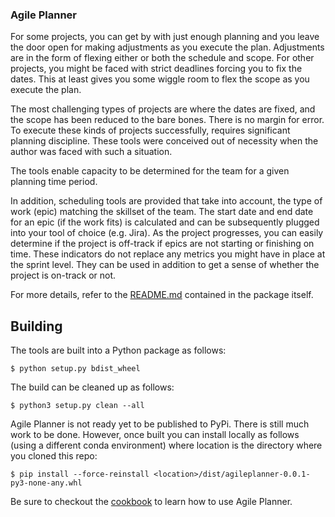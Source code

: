 ### Agile Planner

For some projects, you can get by with just enough planning and you leave the door open for making adjustments as you execute the plan. Adjustments are in the form of flexing either or both the schedule and scope. For other projects, you might be faced with strict deadlines forcing you to fix the dates. This at least gives you some wiggle room to flex the scope as you execute the plan. 

The most challenging types of projects are where the dates are fixed, and the scope has been reduced to the bare bones. There is no margin for error. To execute these kinds of projects successfully, requires significant planning discipline. These tools were conceived out of necessity when the author was faced with
such a situation. 

The tools enable capacity to be determined for the team for a given planning time period.

In addition, scheduling tools are provided that take into account, the type of work (epic) matching the skillset of the team. The start date and end date for an epic (if the work fits) is calculated and can be subsequently plugged into your tool of choice (e.g. Jira). As the project progresses, you can easily determine if the project is off-track if epics are not starting or finishing on time. These indicators do not replace any metrics you might have in place at the sprint level. They can be used in addition to get a sense of whether the project is on-track or not.

For more details, refer to the [README.md](docs/README.md) contained in the package itself.

## Building
The tools are built into a Python package as follows:

```
$ python setup.py bdist_wheel
```

The build can be cleaned up as follows:

```
$ python3 setup.py clean --all
```

Agile Planner is not ready yet to be published to PyPi. There is still much work to be done. However, once built you can install locally as follows (using a different conda environment) where location is the directory where you cloned this repo:

```
$ pip install --force-reinstall <location>/dist/agileplanner-0.0.1-py3-none-any.whl
```

Be sure to checkout the [cookbook](https://github.com/jasondchambers/agileplanner-cookbook) to learn how to use Agile Planner.

